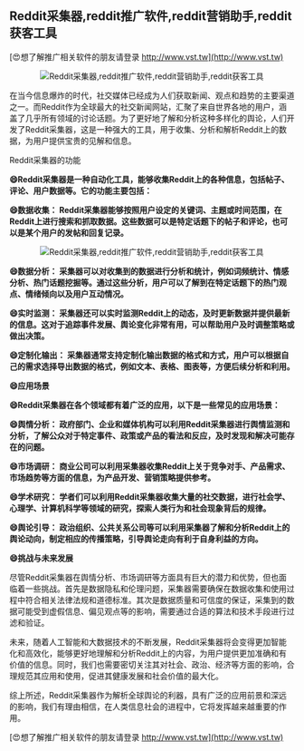 ## **Reddit采集器,reddit推广软件,reddit营销助手,reddit获客工具**

[😍想了解推广相关软件的朋友请登录 http://www.vst.tw](http://www.vst.tw)

 <center><img src="https://vst.tw/MP4/tuiguang/png/0.png" alt="Reddit采集器,reddit推广软件,reddit营销助手,reddit获客工具"></center>

在当今信息爆炸的时代，社交媒体已经成为人们获取新闻、观点和趋势的主要渠道之一。而Reddit作为全球最大的社交新闻网站，汇聚了来自世界各地的用户，涵盖了几乎所有领域的讨论话题。为了更好地了解和分析这种多样化的舆论，人们开发了Reddit采集器，这是一种强大的工具，用于收集、分析和解析Reddit上的数据，为用户提供宝贵的见解和信息。

Reddit采集器的功能

**😄Reddit采集器是一种自动化工具，能够收集Reddit上的各种信息，包括帖子、评论、用户数据等。它的功能主要包括：**

**😄数据收集： Reddit采集器能够按照用户设定的关键词、主题或时间范围，在Reddit上进行搜索和抓取数据。这些数据可以是特定话题下的帖子和评论，也可以是某个用户的发帖和回复记录。**

 <center><img src="https://vst.tw/MP4/tuiguang/png/4.png" alt="Reddit采集器,reddit推广软件,reddit营销助手,reddit获客工具"></center>

**😄数据分析： 采集器可以对收集到的数据进行分析和统计，例如词频统计、情感分析、热门话题挖掘等。通过这些分析，用户可以了解到在特定话题下的热门观点、情绪倾向以及用户互动情况。**

**😄实时监测： 采集器还可以实时监测Reddit上的动态，及时更新数据并提供最新的信息。这对于追踪事件发展、舆论变化非常有用，可以帮助用户及时调整策略或做出决策。**

**😄定制化输出： 采集器通常支持定制化输出数据的格式和方式，用户可以根据自己的需求选择导出数据的格式，例如文本、表格、图表等，方便后续分析和利用。**

**😄应用场景**

**😄Reddit采集器在各个领域都有着广泛的应用，以下是一些常见的应用场景：**

**😄舆情分析： 政府部门、企业和媒体机构可以利用Reddit采集器进行舆情监测和分析，了解公众对于特定事件、政策或产品的看法和反应，及时发现和解决可能存在的问题。**

**😄市场调研： 商业公司可以利用采集器收集Reddit上关于竞争对手、产品需求、市场趋势等方面的信息，为产品开发、营销策略提供参考。**

**😄学术研究： 学者们可以利用Reddit采集器收集大量的社交数据，进行社会学、心理学、计算机科学等领域的研究，探索人类行为和社会现象背后的规律。**

**😄舆论引导： 政治组织、公共关系公司等可以利用采集器了解和分析Reddit上的舆论动向，制定相应的传播策略，引导舆论走向有利于自身利益的方向。**

**😄挑战与未来发展**

尽管Reddit采集器在舆情分析、市场调研等方面具有巨大的潜力和优势，但也面临着一些挑战。首先是数据隐私和伦理问题，采集器需要确保在数据收集和使用过程中符合相关法律法规和道德标准。其次是数据质量和可信度的保证，采集到的数据可能受到虚假信息、偏见观点等的影响，需要通过合适的算法和技术手段进行过滤和验证。

未来，随着人工智能和大数据技术的不断发展，Reddit采集器将会变得更加智能化和高效化，能够更好地理解和分析Reddit上的内容，为用户提供更加准确和有价值的信息。同时，我们也需要密切关注其对社会、政治、经济等方面的影响，合理规范其应用和使用，促进其健康发展和社会价值的最大化。

综上所述，Reddit采集器作为解析全球舆论的利器，具有广泛的应用前景和深远的影响，我们有理由相信，在人类信息社会的进程中，它将发挥越来越重要的作用。

[😍想了解推广相关软件的朋友请登录 http://www.vst.tw](http://www.vst.tw)




